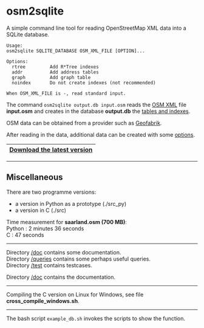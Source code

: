 # osm2sqlite

A simple command line tool for reading OpenStreetMap XML data into a SQLite database.

```
Usage:
osm2sqlite SQLITE_DATABASE OSM_XML_FILE [OPTION]...

Options:
  rtree         Add R*Tree indexes
  addr          Add address tables
  graph         Add graph table
  noindex       Do not create indexes (not recommended)

When OSM_XML_FILE is -, read standard input.
```

The command `osm2sqlite output.db input.osm` reads the
[OSM XML](https://wiki.openstreetmap.org/wiki/OSM_XML) file **input.osm** and
creates in the database **output.db** the [tables and indexes](doc/2_tables.md).  

OSM data can be obtained from a provider such as [Geofabrik](https://download.geofabrik.de).

After reading in the data, additional data can be created with some [options](doc/3_options.md).

|[**Download the latest version**](https://github.com/osmzoso/osm2sqlite/releases/latest)|
|----------------------------------------------------------------------------------------|

---

## Miscellaneous

There are two programme versions:  
- a version in Python as a prototype (./src_py)  
- a version in C (./src)  

Time measurement for **saarland.osm (700 MB)**:  
Python : 2 minutes 36 seconds  
C      : 47 seconds  

---

Directory [/doc](doc/) contains some documentation.  
Directory [/queries](queries/) contains some perhaps useful queries.  
Directory [/test](test/) contains testcases.  

Directory [/doc](doc/osm2sqlite.html) contains the documentation.  

---

Compiling the C version on Linux for Windows, see file **cross_compile_windows.sh**.

---

The bash script `example_db.sh` invokes the scripts to show the function.
